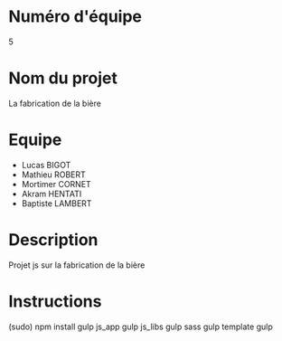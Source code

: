 # Numéro d'équipe
5

# Nom du projet
La fabrication de la bière

# Equipe
- Lucas BIGOT
- Mathieu ROBERT
- Mortimer CORNET
- Akram HENTATI
- Baptiste LAMBERT

# Description
Projet js sur la fabrication de la bière

# Instructions
(sudo) npm install
gulp js_app
gulp js_libs
gulp sass
gulp template
gulp